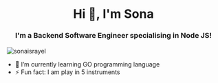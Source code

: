 <h1 align="center">Hi 👋, I'm Sona</h1>
<h3 align="center">I'm a Backend Software Engineer specialising in Node JS!</h3>

<p>&nbsp;<img align="center" src="https://github-readme-stats.vercel.app/api?username=sonaisrayel&show_icons=true&locale=en" alt="sonaisrayel" /></p>

- 🌱 I’m currently learning GO programming language
- ⚡  Fun fact: I am play in 5 instruments


<!--
**sonaisrayel/sonaisrayel** is a ✨ _special_ ✨ repository because its `README.md` (this file) appears on your GitHub profile.

Here are some ideas to get you started:

- 🔭 I’m currently working on ...
- 👯 I’m looking to collaborate on ...
- 🤔 I’m looking for help with ...
- 💬 Ask me about ...
- 📫 How to reach me: ...
- 😄 Pronouns: ...
- ⚡ Fun fact: ...
-->
